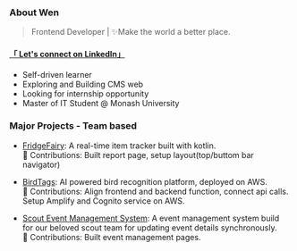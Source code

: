 ### About Wen  
<p>
    <blockquote>
    Frontend Developer | ✨Make the world a better place.  
    </blockquote>
</p>

####  <a href="https://www.linkedin.com/in/wenliu0075">「 Let's connect on LinkedIn」</a>

<ul>
  <li>
     Self-driven learner
  </li>
  <li>
     Exploring and Building CMS web
  </li>
  <li>
     Looking for internship opportunity
  </li>
    <li>
     Master of IT Student @ Monash University </li>
</ul>


### Major Projects - Team based 
- [FridgeFairy](https://github.com/WenLiu33/FIT5046_S125_Lab05_G02.git): A real-time item tracker built with kotlin.<br/>
📌 Contributions: Built report page, setup layout(top/buttom bar navigator)

- [BirdTags](https://github.com/WenLiu33/birdtag-ui.git): AI powered bird recognition platform, deployed on AWS.<br/>
📌 Contributions: Align frontend and backend function, connect api calls. Setup Amplify and Cognito service on AWS.

- [Scout Event Management System](https://github.com/alexyin0978/scout-admin-fe.git): A event management system build for our beloved scout team for updating event details synchronously.<br/>
📌 Contributions: Built event management pages.
